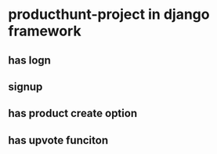 # producthunt-project in django framework

## has logn
## signup
## has product create option 
## has upvote funciton
